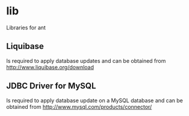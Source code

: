 # lib

Libraries for ant

## Liquibase

Is required to apply database updates and can be obtained from http://www.liquibase.org/download

## JDBC Driver for MySQL

Is required to apply database update on a MySQL database and can be obtained
from http://www.mysql.com/products/connector/

